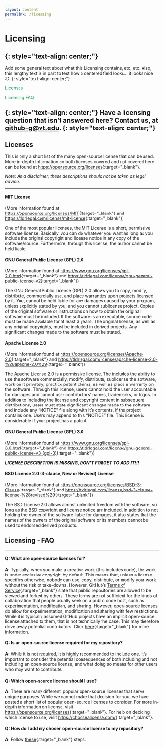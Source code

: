 ```yaml
---
layout: content
permalink: /licensing
---
```


[//]: # (Look into putting each About ... into a drop-down menu. Such that when About... text is pressed, the Q&As for that About... section are displayed. Or have anchors to each one, which can be navigated from the green About... text)


# **Licensing**
{: style="text-align: center;"}
---

Add some general text about what this Licensing contains, etc, etc.
Also, this lengthy text is in part to test how a centered field looks... it looks nice :D.
{: style="text-align: center;"}   
<!--<a href= "#Licenses"> -->
<span style= "color:#159957">Licenses</span>  
<!--</a>  -->
<!--<a href="#LicensingFAQ"> -->
<span style= "color:#159957">Licensing FAQ</span>
<!--</a>-->  
{: style="text-align: center;"} 
Have a licensing question that isn’t answered here? Contact us, at <github-g@vt.edu>. 
{: style="text-align: center;"} 
---


## **<a name = "Licenses" class="inactiveLink">Licenses</a>**

This is only a short list of the many open-source license that can be used. More in-depth Information on both licenses covered and not covered here can be found at <https://opensource.org/licenses>{:target="_blank"}.  

_Note: As a disclaimer, these descriptions should not be taken as legal advice._  

---

#### **MIT License**  
(More information found at <https://opensource.org/licenses/MIT>{:target="_blank"} and <https://tldrlegal.com/license/mit-license>{:target="_blank"})  

One of the most popular licenses, the MIT License is a short, permissive software license. Basically, you can do whatever you want as long as you include the original copyright and license notice in any copy of the software/source. Furthermore, through this license, the author cannot be held liable. 

#### **GNU General Public License (GPL) 2.0**  
(More information found at <https://www.gnu.org/licenses/gpl-2.0.html>{:target="_blank"} and <https://tldrlegal.com/license/gnu-general-public-license-v2>{:target="_blank"})

The GNU General Public License (GPL) 2.0 allows you to copy, modify, distribute, commercially use, and place warranties upon projects licensed by it. You, cannot be held liable for any damages caused by your program, unless explicitly stated by you, and you cannot sublicense project. Copies of the original software or instructions on how to obtain the original software must be included. If the software is an executable, source code must be made available for at least 3 years. The original license, as well as any original copyrights, must be included in derived projects. Any significant changes made to the software must be stated.

#### **Apache License 2.0**  
(More information found at <https://opensource.org/licenses/Apache-2.0>{:target="_blank"} and <https://tldrlegal.com/license/apache-license-2.0-%28apache-2.0%29>{:target="_blank"})

The Apache License 2.0 is a permissive license. The includes the ability to use the software commercially, modify, distribute, sublicense the software, work on it privately, practice patent claims, as well as place a warranty on the software. Through this license, users cannot hold the user accountable for damages and cannot user contributors’ names, trademarks, or logos. In addition to including the license and copyright content in subsequent distributions, users must state significant changes made to the software and include any “NOTICE” file along with it’s contents, if the project contains one. Users may append to this “NOTICE” file. This license is considerable if your project has a patent.

#### **GNU General Public License (GPL) 3.0**  
(More information found at <https://www.gnu.org/licenses/gpl-3.0.html>{:target="_blank"} and <https://tldrlegal.com/license/gnu-general-public-license-v3-(gpl-3)>{:target="_blank"})
	
**_LICENSE DESCRIPTION IS MISSING, DON'T FORGET TO ADD IT!!!_**


#### **BSD License 2.0 (3-clause, New or Revised) License**  
(More information found at <https://opensource.org/licenses/BSD-3-Clause>{:target="_blank"} and <https://tldrlegal.com/license/bsd-3-clause-license-%28revised%29>{:target="_blank"})

The BSD License 2.0 allows almost unlimited freedom with the software, so long as the BSD copyright and license notice are included. In addition to not holding the owner of the software liable for damages, it also states that the names of the owners of the original software or its members cannot be used to endorsed derived products.


## **<a name="LicensingFAQ" class="inactiveLink">Licensing - FAQ</a>**
---

#### **Q**: What are open-source licenses for?  
**A**: Typically, when you make a creative work (this includes code), the work is under exclusive copyright by default. This means that, unless a license specifies otherwise, nobody can use, copy, distribute, or modify your work without the risk of take-downs.  However, GitHub’s [Terms of Service](https://help.github.com/articles/github-terms-of-service/){:target="_blank"} state that public repositories are allowed to be viewed and forked by others.  These terms are not sufficient for the kinds of collaboration that people usually seek on a public code host, such as experimentation, modification, and sharing.  However, open-source licenses do allow for experimentation, modification and sharing with few restrictions.  While it is typically assumed GitHub projects have an implicit open-source license attached to them, that is not technically the case. This may therefore drive away potential contributors. Click [here](https://choosealicense.com/no-license/){:target="_blank"} for more information.

#### **Q**: Is an open-source license required for my repository?  
**A**: While it is not required, it is highly recommended to include one. It’s important to consider the potential consequences of both including and not including an open-source license, and what doing so means for other users who may want to contribute.

#### **Q**: Which open-source license should I use?  
**A**: There are many different, popular open-source licenses that serve unique purposes. While we cannot make that decision for you, we have posted a short list of popular open-source licenses to consider. For more in-depth information on license, visit <https://opensource.org/licenses>{:target="_blank"}. For help on deciding which license to use, visit <https://choosealicense.com/>{:target="_blank"}.

#### **Q**: How do I add my chosen open-source license to my repository?  
**A**: Follow [these](https://help.github.com/articles/adding-a-license-to-a-repository/){:target="_blank"} steps.